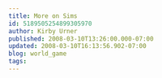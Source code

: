 ```yaml
---
title: More on Sims
id: 5189505254899305970
author: Kirby Urner
published: 2008-03-10T13:26:00.000-07:00
updated: 2008-03-10T16:13:56.902-07:00
blog: world_game
tags: 
---
```


